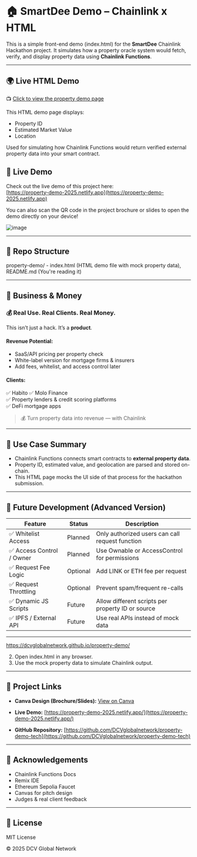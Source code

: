 # 🏠 SmartDee Demo – Chainlink x HTML

This is a simple front-end demo (index.html) for the **SmartDee** Chainlink Hackathon project. It simulates how a property oracle system would fetch, verify, and display property data using **Chainlink Functions**.

---

## 🌍 Live HTML Demo

📺 [Click to view the property demo page](https://dcvglobalnetwork.github.io/property-demo/)

This HTML demo page displays:
- Property ID
- Estimated Market Value
- Location

Used for simulating how Chainlink Functions would return verified external property data into your smart contract.


## 🚀 Live Demo

Check out the live demo of this project here:  
[https://property-demo-2025.netlify.app](https://property-demo-2025.netlify.app)

You can also scan the QR code in the project brochure or slides to open the demo directly on your device!

![image](https://github.com/user-attachments/assets/92d17fde-55ca-4ef2-b0ca-18bbc3efa790)



---

## 🧱 Repo Structure

property-demo/ - index.html (HTML demo file with mock property data), README.md (You're reading it)


---

## 💼 Business & Money

### 💰 Real Use. Real Clients. Real Money.

This isn’t just a hack. It’s a **product**.

#### Revenue Potential:
- SaaS/API pricing per property check
- White-label version for mortgage firms & insurers
- Add fees, whitelist, and access control later

#### Clients:
✅ Habito
✅ Molo Finance  
✅ Property lenders & credit scoring platforms  
✅ DeFi mortgage apps

> 💰 Turn property data into revenue — with Chainlink

---

## 🔮 Use Case Summary

- Chainlink Functions connects smart contracts to **external property data**.
- Property ID, estimated value, and geolocation are parsed and stored on-chain.
- This HTML page mocks the UI side of that process for the hackathon submission.

---

## 🚀 Future Development (Advanced Version)

| Feature                     | Status   | Description                                              |
|----------------------------|----------|----------------------------------------------------------|
| ✅ Whitelist Access        | Planned  | Only authorized users can call request function         |
| ✅ Access Control / Owner  | Planned  | Use Ownable or AccessControl for permissions             |
| ✅ Request Fee Logic       | Optional | Add LINK or ETH fee per request                          |
| ✅ Request Throttling      | Optional | Prevent spam/frequent re-calls                           |
| ✅ Dynamic JS Scripts      | Future   | Allow different scripts per property ID or source        |
| ✅ IPFS / External API     | Future   | Use real APIs instead of mock data                       |




---

https://dcvglobalnetwork.github.io/property-demo/


2. Open index.html in any browser.
3. Use the mock property data to simulate Chainlink output.

---

## 🔗 Project Links

- **Canva Design (Brochure/Slides):** [View on Canva](https://www.canva.com/design/DAGrqBWirLk/SAArdJnI_be1nVvHEw-1oQ/view?utm_content=DAGrqBWirLk&utm_campaign=designshare&utm_medium=link2&utm_source=uniquelinks&utlId=h4229c9811c)

- **Live Demo:** [https://property-demo-2025.netlify.app/](https://property-demo-2025.netlify.app/)

- **GitHub Repository:** [https://github.com/DCVglobalnetwork/property-demo-tech](https://github.com/DCVglobalnetwork/property-demo-tech)


---

## 🙌 Acknowledgements

- Chainlink Functions Docs  
- Remix IDE  
- Ethereum Sepolia Faucet  
- Canvas for pitch design  
- Judges & real client feedback  

---

## 📜 License

MIT License

© 2025 DCV Global Network

